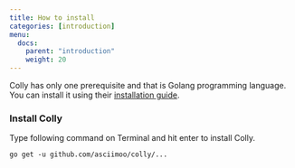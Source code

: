 ```yaml
---
title: How to install
categories: [introduction]
menu:
  docs:
    parent: "introduction"
    weight: 20
---
```


Colly has only one prerequisite and that is Golang programming language. You can install it using their [installation guide](https://golang.org/doc/install).

### Install Colly

Type following command on Terminal and hit enter to install Colly.


```shell
go get -u github.com/asciimoo/colly/...
```
